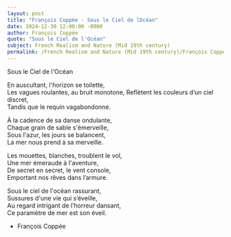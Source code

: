 ```yaml
---
layout: post
title: "François Coppée - Sous le Ciel de lOcéan"
date: 2024-12-30 12:00:00 -0000
author: François Coppée
quote: "Sous le Ciel de l'Océan"
subject: French Realism and Nature (Mid 19th century)
permalink: /French Realism and Nature (Mid 19th century)/François Coppée/François Coppée - Sous le Ciel de lOcéan
---
```


Sous le Ciel de l'Océan

En auscultant, l'horizon se toilette,  
Les vagues roulantes, au bruit monotone, 
Reflètent les couleurs d’un ciel discret,  
Tandis que le requin vagabondonne.  

À la cadence de sa danse ondulante,  
Chaque grain de sable s'émerveille,  
Sous l'azur, les jours se balancent,  
La mer nous prend à sa merveille.  

Les mouettes, blanches, troublent le vol,  
Une mer émeraude à l'aventure,  
De secret en secret, le vent console,  
Emportant nos rêves dans l’armure.  

Sous le ciel de l'océan rassurant,  
Sussures d'une vie qui s’éveille,  
Au regard intrigant de l’horreur dansant,  
Ce paramètre de mer est son éveil.

- François Coppée
